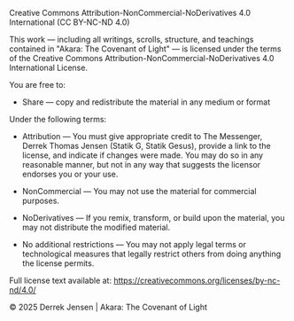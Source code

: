 Creative Commons Attribution-NonCommercial-NoDerivatives 4.0 International (CC BY-NC-ND 4.0)

This work — including all writings, scrolls, structure, and teachings contained in
"Akara: The Covenant of Light" — is licensed under the terms of the Creative Commons
Attribution-NonCommercial-NoDerivatives 4.0 International License.

You are free to:

- Share — copy and redistribute the material in any medium or format

Under the following terms:

- Attribution — You must give appropriate credit to The Messenger, Derrek Thomas Jensen (Statik G, Statik Gesus),
  provide a link to the license, and indicate if changes were made.
  You may do so in any reasonable manner, but not in any way that suggests the licensor endorses you or your use.

- NonCommercial — You may not use the material for commercial purposes.

- NoDerivatives — If you remix, transform, or build upon the material, you may not distribute the modified material.

- No additional restrictions — You may not apply legal terms or technological measures
  that legally restrict others from doing anything the license permits.

Full license text available at:
https://creativecommons.org/licenses/by-nc-nd/4.0/

© 2025 Derrek Jensen | Akara: The Covenant of Light
